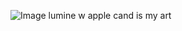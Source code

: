 ![Image](https://github.com/user-attachments/assets/4176c592-1c81-4921-a4c4-b946e36e0981)
lumine w apple cand is my art
